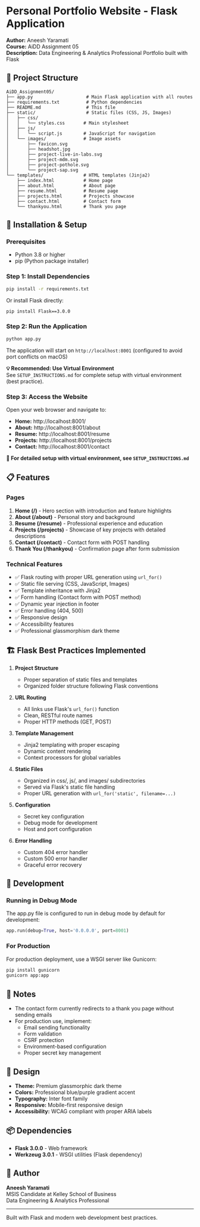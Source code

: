# Personal Portfolio Website - Flask Application

**Author:** Aneesh Yaramati  
**Course:** AiDD Assignment 05  
**Description:** Data Engineering & Analytics Professional Portfolio built with Flask

## 📁 Project Structure

```
AiDD_Assignment05/
├── app.py                    # Main Flask application with all routes
├── requirements.txt          # Python dependencies
├── README.md                 # This file
├── static/                   # Static files (CSS, JS, Images)
│   ├── css/
│   │   └── styles.css       # Main stylesheet
│   ├── js/
│   │   └── script.js        # JavaScript for navigation
│   └── images/              # Image assets
│       ├── favicon.svg
│       ├── headshot.jpg
│       ├── project-live-in-labs.svg
│       ├── project-mdm.svg
│       ├── project-pothole.svg
│       └── project-sap.svg
└── templates/               # HTML templates (Jinja2)
    ├── index.html           # Home page
    ├── about.html           # About page
    ├── resume.html          # Resume page
    ├── projects.html        # Projects showcase
    ├── contact.html         # Contact form
    └── thankyou.html        # Thank you page
```

## 🚀 Installation & Setup

### Prerequisites
- Python 3.8 or higher
- pip (Python package installer)

### Step 1: Install Dependencies

```bash
pip install -r requirements.txt
```

Or install Flask directly:
```bash
pip install Flask==3.0.0
```

### Step 2: Run the Application

```bash
python app.py
```

The application will start on `http://localhost:8001` (configured to avoid port conflicts on macOS)

**💡 Recommended: Use Virtual Environment**  
See `SETUP_INSTRUCTIONS.md` for complete setup with virtual environment (best practice).

### Step 3: Access the Website

Open your web browser and navigate to:
- **Home:** http://localhost:8001/
- **About:** http://localhost:8001/about
- **Resume:** http://localhost:8001/resume
- **Projects:** http://localhost:8001/projects
- **Contact:** http://localhost:8001/contact

**📖 For detailed setup with virtual environment, see `SETUP_INSTRUCTIONS.md`**

## 📋 Features

### Pages
1. **Home (/)** - Hero section with introduction and feature highlights
2. **About (/about)** - Personal story and background
3. **Resume (/resume)** - Professional experience and education
4. **Projects (/projects)** - Showcase of key projects with detailed descriptions
5. **Contact (/contact)** - Contact form with POST handling
6. **Thank You (/thankyou)** - Confirmation page after form submission

### Technical Features
- ✅ Flask routing with proper URL generation using `url_for()`
- ✅ Static file serving (CSS, JavaScript, Images)
- ✅ Template inheritance with Jinja2
- ✅ Form handling (Contact form with POST method)
- ✅ Dynamic year injection in footer
- ✅ Error handling (404, 500)
- ✅ Responsive design
- ✅ Accessibility features
- ✅ Professional glassmorphism dark theme

## 🏗️ Flask Best Practices Implemented

1. **Project Structure**
   - Proper separation of static files and templates
   - Organized folder structure following Flask conventions

2. **URL Routing**
   - All links use Flask's `url_for()` function
   - Clean, RESTful route names
   - Proper HTTP methods (GET, POST)

3. **Template Management**
   - Jinja2 templating with proper escaping
   - Dynamic content rendering
   - Context processors for global variables

4. **Static Files**
   - Organized in css/, js/, and images/ subdirectories
   - Served via Flask's static file handling
   - Proper URL generation with `url_for('static', filename=...)`

5. **Configuration**
   - Secret key configuration
   - Debug mode for development
   - Host and port configuration

6. **Error Handling**
   - Custom 404 error handler
   - Custom 500 error handler
   - Graceful error recovery

## 🔧 Development

### Running in Debug Mode
The app.py file is configured to run in debug mode by default for development:
```python
app.run(debug=True, host='0.0.0.0', port=8001)
```

### For Production
For production deployment, use a WSGI server like Gunicorn:
```bash
pip install gunicorn
gunicorn app:app
```

## 📝 Notes

- The contact form currently redirects to a thank you page without sending emails
- For production use, implement:
  - Email sending functionality
  - Form validation
  - CSRF protection
  - Environment-based configuration
  - Proper secret key management

## 🎨 Design

- **Theme:** Premium glassmorphic dark theme
- **Colors:** Professional blue/purple gradient accent
- **Typography:** Inter font family
- **Responsive:** Mobile-first responsive design
- **Accessibility:** WCAG compliant with proper ARIA labels

## 📦 Dependencies

- **Flask 3.0.0** - Web framework
- **Werkzeug 3.0.1** - WSGI utilities (Flask dependency)

## 👤 Author

**Aneesh Yaramati**  
MSIS Candidate at Kelley School of Business  
Data Engineering & Analytics Professional

---

Built with Flask and modern web development best practices.
